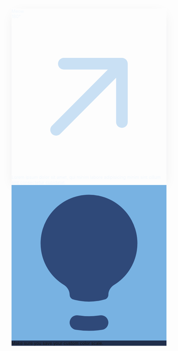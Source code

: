 <div class="border border-color-white">

<div style="box-shadow: 0 10px 40px -12px rgba(16,24,40,.1)" class="rounded-2xl h-96 border border-amber overflow-hidden flex flex-col relative text-color bg-zinc-900"><div class="p-4 sticky top-0 z-10"><div class="flex items-center gap-1.5"><div class="font-medium" style="color: rgb(241, 247, 253);">Meow</div></div></div><div class="absolute top-1/3 -left-32 -translate-y-1/2 rounded-full w-80 h-80 blur-3xl mix-blend" style="background-color: rgb(58, 105, 187);"></div><div class="absolute -top-56 left-1/2 -translate-x-1/2 rounded-full w-96 h-96 blur-3xl mix-blend" style="background-color: rgb(68, 125, 204);"></div><div class="absolute top-36 left-6"><div class="flex items-start"><div class="text-6xl font-normal tracking-tighter text-color" style="color: rgb(241, 247, 253);">180°</div><svg xmlns="http://www.w3.org/2000/svg" viewBox="0 0 20 20" fill="currentColor" class="w-8 h-8 ml-3" style="color: rgb(201, 224, 244);"><path fill-rule="evenodd" d="M5.22 14.78a.75.75 0 001.06 0l7.22-7.22v5.69a.75.75 0 001.5 0v-7.5a.75.75 0 00-.75-.75h-7.5a.75.75 0 000 1.5h5.69l-7.22 7.22a.75.75 0 000 1.06z" clip-rule="evenodd"></path></svg></div><div class="mt-4 text-color-muted" style="color: rgb(241, 247, 253);">Lorem ipsum dolor sit amet, qui minim labore adipisicing minim sint cillum sint consectetur cupidatat.</div></div></div>

<div class="card-shadow border p-4 rounded-xl col-span-3" style="background-color: rgb(32, 46, 75); border-color: rgb(53, 86, 152);"><div class="inline-flex items-start"><div class="flex items-center gap-3"><div><div class="w-7 h-7 rounded-full flex items-center justify-center" style="background-color: rgb(120, 178, 226);"><svg xmlns="http://www.w3.org/2000/svg" viewBox="0 0 16 16" fill="currentColor" class="w-4 h-4" style="color: rgb(47, 73, 121);"><path d="M10.618 10.26c-.361.223-.618.598-.618 1.022 0 .226-.142.43-.36.49A6.006 6.006 0 0 1 8 12c-.569 0-1.12-.08-1.64-.227a.504.504 0 0 1-.36-.491c0-.424-.257-.799-.618-1.021a5 5 0 1 1 5.235 0ZM6.867 13.415a.75.75 0 1 0-.225 1.483 9.065 9.065 0 0 0 2.716 0 .75.75 0 1 0-.225-1.483 7.563 7.563 0 0 1-2.266 0Z"></path></svg></div></div><div class="text-color">Make sure you save your custom color scale.</div></div></div></div>

</div>
